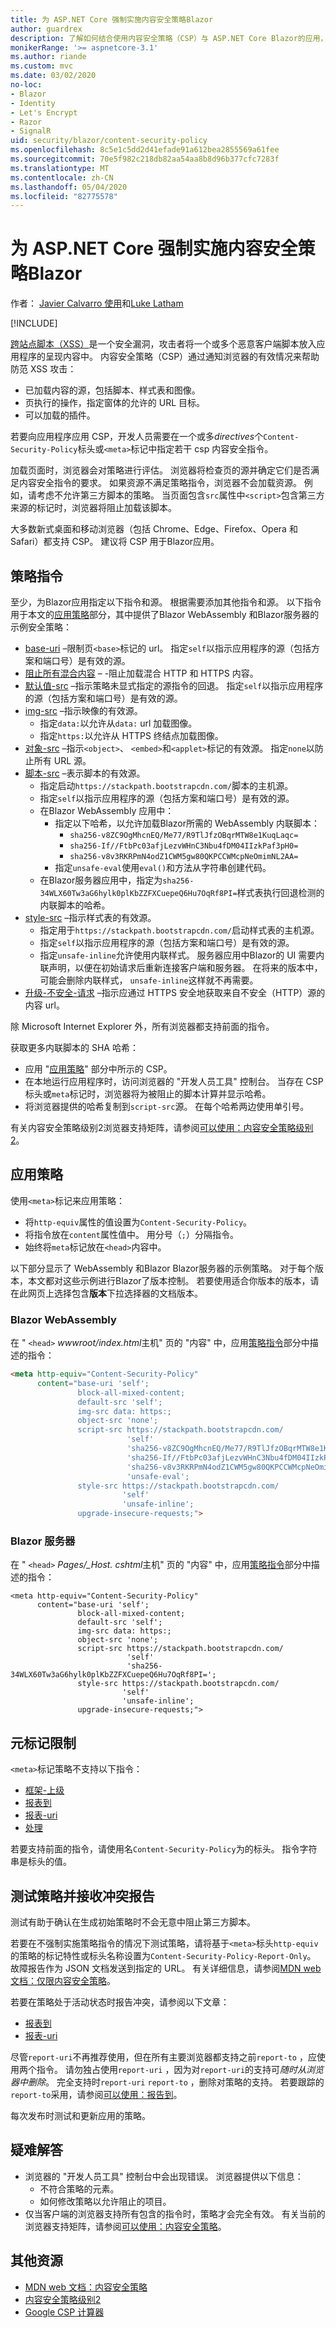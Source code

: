 ```yaml
---
title: 为 ASP.NET Core 强制实施内容安全策略Blazor
author: guardrex
description: 了解如何结合使用内容安全策略（CSP）与 ASP.NET Core Blazor的应用，帮助防范跨站点脚本（XSS）攻击。
monikerRange: '>= aspnetcore-3.1'
ms.author: riande
ms.custom: mvc
ms.date: 03/02/2020
no-loc:
- Blazor
- Identity
- Let's Encrypt
- Razor
- SignalR
uid: security/blazor/content-security-policy
ms.openlocfilehash: 8c5e1c5dd2d41efade91a612bea2855569a61fee
ms.sourcegitcommit: 70e5f982c218db82aa54aa8b8d96b377cfc7283f
ms.translationtype: MT
ms.contentlocale: zh-CN
ms.lasthandoff: 05/04/2020
ms.locfileid: "82775578"
---
```

# <a name="enforce-a-content-security-policy-for-aspnet-core-blazor"></a>为 ASP.NET Core 强制实施内容安全策略Blazor

作者： [Javier Calvarro 使用](https://github.com/javiercn)和[Luke Latham](https://github.com/guardrex)

[!INCLUDE[](~/includes/blazorwasm-preview-notice.md)]

[跨站点脚本（XSS）](xref:security/cross-site-scripting)是一个安全漏洞，攻击者将一个或多个恶意客户端脚本放入应用程序的呈现内容中。 内容安全策略（CSP）通过通知浏览器的有效情况来帮助防范 XSS 攻击：

* 已加载内容的源，包括脚本、样式表和图像。
* 页执行的操作，指定窗体的允许的 URL 目标。
* 可以加载的插件。

若要向应用程序应用 CSP，开发人员需要在一个或多*directives*个`Content-Security-Policy`标头或`<meta>`标记中指定若干 csp 内容安全指令。

加载页面时，浏览器会对策略进行评估。 浏览器将检查页的源并确定它们是否满足内容安全指令的要求。 如果资源不满足策略指令，浏览器不会加载资源。 例如，请考虑不允许第三方脚本的策略。 当页面包含`src`属性中`<script>`包含第三方来源的标记时，浏览器将阻止加载该脚本。

大多数新式桌面和移动浏览器（包括 Chrome、Edge、Firefox、Opera 和 Safari）都支持 CSP。 建议将 CSP 用于Blazor应用。

## <a name="policy-directives"></a>策略指令

至少，为Blazor应用指定以下指令和源。 根据需要添加其他指令和源。 以下指令用于本文的[应用策略](#apply-the-policy)部分，其中提供了Blazor WebAssembly 和Blazor服务器的示例安全策略：

* [base-uri](https://developer.mozilla.org/docs/Web/HTTP/Headers/Content-Security-Policy/base-uri) &ndash;限制页`<base>`标记的 url。 指定`self`以指示应用程序的源（包括方案和端口号）是有效的源。
* [阻止所有混合内容](https://developer.mozilla.org/docs/Web/HTTP/Headers/Content-Security-Policy/block-all-mixed-content) &ndash; -阻止加载混合 HTTP 和 HTTPS 内容。
* [默认值-src](https://developer.mozilla.org/docs/Web/HTTP/Headers/Content-Security-Policy/default-src) &ndash;指示策略未显式指定的源指令的回退。 指定`self`以指示应用程序的源（包括方案和端口号）是有效的源。
* [img-src](https://developer.mozilla.org/docs/Web/HTTP/Headers/Content-Security-Policy/img-src) &ndash;指示映像的有效源。
  * 指定`data:`以允许从`data:` url 加载图像。
  * 指定`https:`以允许从 HTTPS 终结点加载图像。
* [对象-src](https://developer.mozilla.org/docs/Web/HTTP/Headers/Content-Security-Policy/object-src) &ndash;指示`<object>`、 `<embed>`和`<applet>`标记的有效源。 指定`none`以防止所有 URL 源。
* [脚本-src](https://developer.mozilla.org/docs/Web/HTTP/Headers/Content-Security-Policy/script-src) &ndash;表示脚本的有效源。
  * 指定启动`https://stackpath.bootstrapcdn.com/`脚本的主机源。
  * 指定`self`以指示应用程序的源（包括方案和端口号）是有效的源。
  * 在Blazor WebAssembly 应用中：
    * 指定以下哈希，以允许加载Blazor所需的 WebAssembly 内联脚本：
      * `sha256-v8ZC9OgMhcnEQ/Me77/R9TlJfzOBqrMTW8e1KuqLaqc=`
      * `sha256-If//FtbPc03afjLezvWHnC3Nbu4fDM04IIzkPaf3pH0=`
      * `sha256-v8v3RKRPmN4odZ1CWM5gw80QKPCCWMcpNeOmimNL2AA=`
    * 指定`unsafe-eval`使用`eval()`和方法从字符串创建代码。
  * 在Blazor服务器应用中，指定为`sha256-34WLX60Tw3aG6hylk0plKbZZFXCuepeQ6Hu7OqRf8PI=`样式表执行回退检测的内联脚本的哈希。
* [style-src](https://developer.mozilla.org/docs/Web/HTTP/Headers/Content-Security-Policy/style-src) &ndash;指示样式表的有效源。
  * 指定用于`https://stackpath.bootstrapcdn.com/`启动样式表的主机源。
  * 指定`self`以指示应用程序的源（包括方案和端口号）是有效的源。
  * 指定`unsafe-inline`允许使用内联样式。 服务器应用中Blazor的 UI 需要内联声明，以便在初始请求后重新连接客户端和服务器。 在将来的版本中，可能会删除内联样式， `unsafe-inline`这样就不再需要。
* [升级-不安全-请求](https://developer.mozilla.org/docs/Web/HTTP/Headers/Content-Security-Policy/upgrade-insecure-requests) &ndash;指示应通过 HTTPS 安全地获取来自不安全（HTTP）源的内容 url。

除 Microsoft Internet Explorer 外，所有浏览器都支持前面的指令。

获取更多内联脚本的 SHA 哈希：

* 应用 "[应用策略](#apply-the-policy)" 部分中所示的 CSP。
* 在本地运行应用程序时，访问浏览器的 "开发人员工具" 控制台。 当存在 CSP 标头或`meta`标记时，浏览器将为被阻止的脚本计算并显示哈希。
* 将浏览器提供的哈希复制到`script-src`源。 在每个哈希两边使用单引号。

有关内容安全策略级别2浏览器支持矩阵，请参阅[可以使用：内容安全策略级别 2](https://www.caniuse.com/#feat=contentsecuritypolicy2)。

## <a name="apply-the-policy"></a>应用策略

使用`<meta>`标记来应用策略：

* 将`http-equiv`属性的值设置为`Content-Security-Policy`。
* 将指令放在`content`属性值中。 用分号（`;`）分隔指令。
* 始终将`meta`标记放在`<head>`内容中。

以下部分显示了 WebAssembly 和Blazor Blazor服务器的示例策略。 对于每个版本，本文都对这些示例进行Blazor了版本控制。 若要使用适合你版本的版本，请在此网页上选择包含**版本**下拉选择器的文档版本。

### <a name="blazor-webassembly"></a>Blazor WebAssembly

在 " `<head>` *wwwroot/index.html*主机" 页的 "内容" 中，应用[策略指令](#policy-directives)部分中描述的指令：

```html
<meta http-equiv="Content-Security-Policy" 
      content="base-uri 'self';
               block-all-mixed-content;
               default-src 'self';
               img-src data: https:;
               object-src 'none';
               script-src https://stackpath.bootstrapcdn.com/ 
                          'self' 
                          'sha256-v8ZC9OgMhcnEQ/Me77/R9TlJfzOBqrMTW8e1KuqLaqc=' 
                          'sha256-If//FtbPc03afjLezvWHnC3Nbu4fDM04IIzkPaf3pH0=' 
                          'sha256-v8v3RKRPmN4odZ1CWM5gw80QKPCCWMcpNeOmimNL2AA=' 
                          'unsafe-eval';
               style-src https://stackpath.bootstrapcdn.com/
                         'self'
                         'unsafe-inline';
               upgrade-insecure-requests;">
```

### <a name="blazor-server"></a>Blazor 服务器

在 " `<head>` *Pages/_Host. cshtml*主机" 页的 "内容" 中，应用[策略指令](#policy-directives)部分中描述的指令：

```cshtml
<meta http-equiv="Content-Security-Policy" 
      content="base-uri 'self';
               block-all-mixed-content;
               default-src 'self';
               img-src data: https:;
               object-src 'none';
               script-src https://stackpath.bootstrapcdn.com/ 
                          'self' 
                          'sha256-34WLX60Tw3aG6hylk0plKbZZFXCuepeQ6Hu7OqRf8PI=';
               style-src https://stackpath.bootstrapcdn.com/
                         'self' 
                         'unsafe-inline';
               upgrade-insecure-requests;">
```

## <a name="meta-tag-limitations"></a>元标记限制

`<meta>`标记策略不支持以下指令：

* [框架-上级](https://developer.mozilla.org/docs/Web/HTTP/Headers/Content-Security-Policy/frame-ancestors)
* [报表到](https://developer.mozilla.org/docs/Web/HTTP/Headers/Content-Security-Policy/report-to)
* [报表-uri](https://developer.mozilla.org/docs/Web/HTTP/Headers/Content-Security-Policy/report-uri)
* [处理](https://developer.mozilla.org/docs/Web/HTTP/Headers/Content-Security-Policy/sandbox)

若要支持前面的指令，请使用名`Content-Security-Policy`为的标头。 指令字符串是标头的值。

## <a name="test-a-policy-and-receive-violation-reports"></a>测试策略并接收冲突报告

测试有助于确认在生成初始策略时不会无意中阻止第三方脚本。

若要在不强制实施策略指令的情况下测试策略，请将基于`<meta>`标头`http-equiv`的策略的标记特性或标头名称设置为`Content-Security-Policy-Report-Only`。 故障报告作为 JSON 文档发送到指定的 URL。 有关详细信息，请参阅[MDN web 文档：仅限内容安全策略](https://developer.mozilla.org/docs/Web/HTTP/Headers/Content-Security-Policy-Report-Only)。

若要在策略处于活动状态时报告冲突，请参阅以下文章：

* [报表到](https://developer.mozilla.org/docs/Web/HTTP/Headers/Content-Security-Policy/report-to)
* [报表-uri](https://developer.mozilla.org/docs/Web/HTTP/Headers/Content-Security-Policy/report-uri)

尽管`report-uri`不再推荐使用，但在所有主要浏览器都支持之前`report-to` ，应使用两个指令。 请勿独占使用`report-uri` ，因为对`report-uri`的支持可*随时从浏览器中删除*。 完全支持时`report-uri` `report-to` ，删除对策略的支持。 若要跟踪的`report-to`采用，请参阅[可以使用：报告到](https://caniuse.com/#feat=mdn-http_headers_csp_content-security-policy_report-to)。

每次发布时测试和更新应用的策略。

## <a name="troubleshoot"></a>疑难解答

* 浏览器的 "开发人员工具" 控制台中会出现错误。 浏览器提供以下信息：
  * 不符合策略的元素。
  * 如何修改策略以允许阻止的项目。
* 仅当客户端的浏览器支持所有包含的指令时，策略才会完全有效。 有关当前的浏览器支持矩阵，请参阅[可以使用：内容安全策略](https://caniuse.com/#search=Content-Security-Policy)。

## <a name="additional-resources"></a>其他资源

* [MDN web 文档：内容安全策略](https://developer.mozilla.org/docs/Web/HTTP/Headers/Content-Security-Policy)
* [内容安全策略级别2](https://www.w3.org/TR/CSP2/)
* [Google CSP 计算器](https://csp-evaluator.withgoogle.com/)
